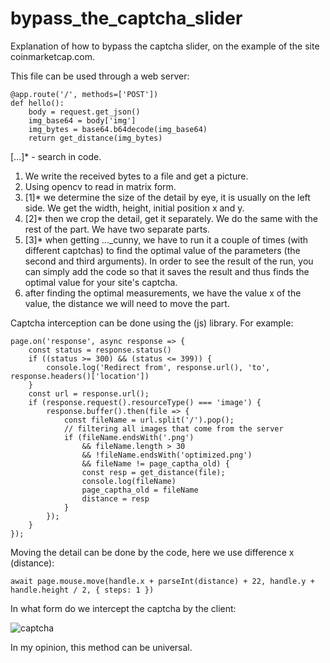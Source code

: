 # bypass_the_captcha_slider
Explanation of how to bypass the captcha slider, on the example of the site coinmarketcap.com.

This file can be used through a web server:
```
@app.route('/', methods=['POST'])
def hello():
	body = request.get_json()
	img_base64 = body['img']
	img_bytes = base64.b64decode(img_base64)
	return get_distance(img_bytes)
```

[...]* - search in code.

1. We write the received bytes to a file and get a picture.
2. Using opencv to read in matrix form.
3. [1]* we determine the size of the detail by eye, it is usually on the left side. We get the width, height, initial position x and y.
4. [2]* then we crop the detail, get it separately. We do the same with the rest of the part. We have two separate parts.
5. [3]* when getting ..._cunny, we have to run it a couple of times (with different captchas) to find the optimal value of the parameters (the second and third arguments). In order to see the result of the run, you can simply add the code so that it saves the result and thus finds the optimal value for your site's captcha.
6. after finding the optimal measurements, we have the value x of the value, the distance we will need to move the part.

Captcha interception can be done using the <puppeteer> (js) library. For example:
```
page.on('response', async response => {
	const status = response.status()
	if ((status >= 300) && (status <= 399)) {
		console.log('Redirect from', response.url(), 'to', response.headers()['location'])
	}
	const url = response.url();
	if (response.request().resourceType() === 'image') {
		response.buffer().then(file => {
			const fileName = url.split('/').pop();
			// filtering all images that come from the server
			if (fileName.endsWith('.png')
				&& fileName.length > 30
				&& !fileName.endsWith('optimized.png')
				&& fileName != page_captha_old) {
				const resp = get_distance(file);
				console.log(fileName)
				page_captha_old = fileName
				distance = resp
			}
		});
	}
});
```

Moving the detail can be done by the code, here we use difference x (distance):
```
await page.mouse.move(handle.x + parseInt(distance) + 22, handle.y + handle.height / 2, { steps: 1 })
```
In what form do we intercept the captcha by the client:

![captcha](https://github.com/preegnees/bypass_the_captcha_slider/blob/main/captcha.PNG)


In my opinion, this method can be universal.
